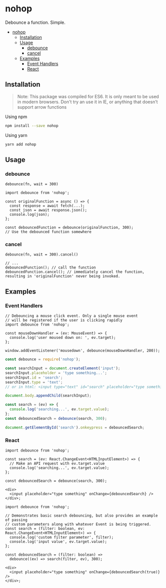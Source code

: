 # nohop

Debounce a function. Simple.

- [nohop](#nohop)
  - [Installation](#installation)
  - [Usage](#usage)
    - [debounce](#debounce)
    - [cancel](#cancel)
  - [Examples](#examples)
    - [Event Handlers](#event-handlers)
    - [React](#react)

## Installation

> Note: This package was compiled for ES6. It is only meant to be used in modern browsers. Don't try an use it in IE, or anything that doesn't support arrow functions

Using npm

```sh
npm install --save nohop
```

Using yarn

```sh
yarn add nohop
```

## Usage

### debounce

`debounce(fn, wait = 300)`

```tsx
import debounce from 'nohop';

const originalFunction = async () => {
  const response = await fetch(...);
  const json = await response.json();
  console.log(json);
};

const debouncedFunction = debounce(originalFunction, 300);
// Use the debounced function somewhere
```

### cancel

`debounce(fn, wait = 300).cancel()`

```tsx
// ...
debouncedFunction(); // call the function
debouncedFunction.cancel(); // immediately cancel the function, resulting in 'originalFunction' never being invoked.
```

## Examples

### Event Handlers

```tsx
// Debouncing a mouse click event. Only a single mouse event
// will be registered if the user is clicking rapidly
import debounce from 'nohop';

const mouseDownHandler = (ev: MouseEvent) => {
  console.log('user moused down on: ', ev.target);
};

window.addEventListener('mousedown', debounce(mouseDownHandler, 200));
```

```js
const debounce = require('nohop');

const searchInput = document.createElement('input');
searchInput.placeholder = 'type something...';
searchInput.id = 'search';
searchInput.type = 'text';
// or in html: <input type="text" id="search" placeholder="type something..." />

document.body.appendChild(searchInput);

const search = (ev) => {
  console.log('searching...', ev.target.value);
};
const debouncedSearch = debounce(search, 300);

document.getElementById('search').onkeypress = debouncedSearch;
```

### React

```tsx
import debounce from 'nohop';

const search = (ev: React.ChangeEvent<HTMLInputElement>) => {
  // Make an API request with ev.target.value
  console.log('searching...', ev.target.value);
};

const debouncedSearch = debounce(search, 300);

<div>
  <input placeholder="type something" onChange={debouncedSearch} />
</div>;
```

```tsx
import debounce from 'nohop';

// Demonstrates basic search debouncing, but also provides an example of passing
// custom parameters along with whatever Event is being triggered.
const search = (filter: boolean, ev: React.ChangeEvent<HTMLInputElement>) => {
  console.log('custom filter parameter', filter);
  console.log('input value', ev.target.value);
};

const debouncedSearch = (filter: boolean) =>
  debounce((ev) => search(filter, ev), 300);

<div>
  <input placeholder="type something" onChange={debouncedSearch(true)} />
</div>;
```
